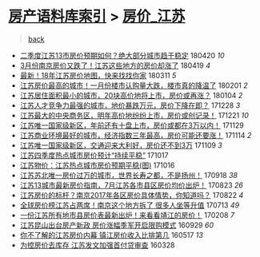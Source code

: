 [房产语料库索引](../../README.md)  > [房价_江苏](房价_江苏.md)
====
> [back](../README.md)

- [二季度江苏13市房价预期如何？绝大部分城市趋于稳定](http://jkwz.applinzi.com/ittc/7094100041147089926.html#%E4%BA%8C%E5%AD%A3%E5%BA%A6%E6%B1%9F%E8%8B%8F13%E5%B8%82%E6%88%BF%E4%BB%B7%E9%A2%84%E6%9C%9F%E5%A6%82%E4%BD%95%EF%BC%9F%E7%BB%9D%E5%A4%A7%E9%83%A8%E5%88%86%E5%9F%8E%E5%B8%82%E8%B6%8B%E4%BA%8E%E7%A8%B3%E5%AE%9A) 180420 *10* 
- [3月份南京房价又跌了！江苏这些地方的房价却涨了](http://jkwz.applinzi.com/ittc/7093712335543993351.html#3%E6%9C%88%E4%BB%BD%E5%8D%97%E4%BA%AC%E6%88%BF%E4%BB%B7%E5%8F%88%E8%B7%8C%E4%BA%86%EF%BC%81%E6%B1%9F%E8%8B%8F%E8%BF%99%E4%BA%9B%E5%9C%B0%E6%96%B9%E7%9A%84%E6%88%BF%E4%BB%B7%E5%8D%B4%E6%B6%A8%E4%BA%86) 180419 *4* 
- [最新！18年江苏房价地图，快来找找你家](http://jkwz.applinzi.com/ittc/7079236239708652561.html#%E6%9C%80%E6%96%B0%EF%BC%8118%E5%B9%B4%E6%B1%9F%E8%8B%8F%E6%88%BF%E4%BB%B7%E5%9C%B0%E5%9B%BE%EF%BC%8C%E5%BF%AB%E6%9D%A5%E6%89%BE%E6%89%BE%E4%BD%A0%E5%AE%B6) 180311 *5* 
- [江苏房价最高的城市！一月份楼市认购量大跌，楼市真的降温了](http://jkwz.applinzi.com/ittc/7065054405001217035.html#%E6%B1%9F%E8%8B%8F%E6%88%BF%E4%BB%B7%E6%9C%80%E9%AB%98%E7%9A%84%E5%9F%8E%E5%B8%82%EF%BC%81%E4%B8%80%E6%9C%88%E4%BB%BD%E6%A5%BC%E5%B8%82%E8%AE%A4%E8%B4%AD%E9%87%8F%E5%A4%A7%E8%B7%8C%EF%BC%8C%E6%A5%BC%E5%B8%82%E7%9C%9F%E7%9A%84%E9%99%8D%E6%B8%A9%E4%BA%86) 180201 *2* 
- [江苏居住面积最小的城市，20块高价地将上市，房价或再涨？](http://jkwz.applinzi.com/ittc/7054721544318616582.html#%E6%B1%9F%E8%8B%8F%E5%B1%85%E4%BD%8F%E9%9D%A2%E7%A7%AF%E6%9C%80%E5%B0%8F%E7%9A%84%E5%9F%8E%E5%B8%82%EF%BC%8C20%E5%9D%97%E9%AB%98%E4%BB%B7%E5%9C%B0%E5%B0%86%E4%B8%8A%E5%B8%82%EF%BC%8C%E6%88%BF%E4%BB%B7%E6%88%96%E5%86%8D%E6%B6%A8%EF%BC%9F) 180104 *2* 
- [江苏人才竞争力最强的城市，地价暴跌万元，房价下降在即？](http://jkwz.applinzi.com/ittc/7052084973169804304.html#%E6%B1%9F%E8%8B%8F%E4%BA%BA%E6%89%8D%E7%AB%9E%E4%BA%89%E5%8A%9B%E6%9C%80%E5%BC%BA%E7%9A%84%E5%9F%8E%E5%B8%82%EF%BC%8C%E5%9C%B0%E4%BB%B7%E6%9A%B4%E8%B7%8C%E4%B8%87%E5%85%83%EF%BC%8C%E6%88%BF%E4%BB%B7%E4%B8%8B%E9%99%8D%E5%9C%A8%E5%8D%B3%EF%BC%9F) 171228 *3* 
- [江苏最大的中央商务区，明年高价地纷纷上市，房价或创记录！](http://jkwz.applinzi.com/ittc/7049550089285010448.html#%E6%B1%9F%E8%8B%8F%E6%9C%80%E5%A4%A7%E7%9A%84%E4%B8%AD%E5%A4%AE%E5%95%86%E5%8A%A1%E5%8C%BA%EF%BC%8C%E6%98%8E%E5%B9%B4%E9%AB%98%E4%BB%B7%E5%9C%B0%E7%BA%B7%E7%BA%B7%E4%B8%8A%E5%B8%82%EF%BC%8C%E6%88%BF%E4%BB%B7%E6%88%96%E5%88%9B%E8%AE%B0%E5%BD%95%EF%BC%81) 171221 *10* 
- [江苏唯一国家级新区，年前还有十盘上市，房价或都在3万以内！](http://jkwz.applinzi.com/ittc/7041321447438418961.html#%E6%B1%9F%E8%8B%8F%E5%94%AF%E4%B8%80%E5%9B%BD%E5%AE%B6%E7%BA%A7%E6%96%B0%E5%8C%BA%EF%BC%8C%E5%B9%B4%E5%89%8D%E8%BF%98%E6%9C%89%E5%8D%81%E7%9B%98%E4%B8%8A%E5%B8%82%EF%BC%8C%E6%88%BF%E4%BB%B7%E6%88%96%E9%83%BD%E5%9C%A83%E4%B8%87%E4%BB%A5%E5%86%85%EF%BC%81) 171129  
- [江苏商业环境最好的城市，经济指数三年最高，房价可能还要涨！](http://jkwz.applinzi.com/ittc/7035792748672713745.html#%E6%B1%9F%E8%8B%8F%E5%95%86%E4%B8%9A%E7%8E%AF%E5%A2%83%E6%9C%80%E5%A5%BD%E7%9A%84%E5%9F%8E%E5%B8%82%EF%BC%8C%E7%BB%8F%E6%B5%8E%E6%8C%87%E6%95%B0%E4%B8%89%E5%B9%B4%E6%9C%80%E9%AB%98%EF%BC%8C%E6%88%BF%E4%BB%B7%E5%8F%AF%E8%83%BD%E8%BF%98%E8%A6%81%E6%B6%A8%EF%BC%81) 171114 *2* 
- [江苏唯一国家级新区，交通迎来大利好，房价还不到3万](http://jkwz.applinzi.com/ittc/7033999812825973776.html#%E6%B1%9F%E8%8B%8F%E5%94%AF%E4%B8%80%E5%9B%BD%E5%AE%B6%E7%BA%A7%E6%96%B0%E5%8C%BA%EF%BC%8C%E4%BA%A4%E9%80%9A%E8%BF%8E%E6%9D%A5%E5%A4%A7%E5%88%A9%E5%A5%BD%EF%BC%8C%E6%88%BF%E4%BB%B7%E8%BF%98%E4%B8%8D%E5%88%B03%E4%B8%87) 171109 *3* 
- [江苏四季度热点城市房价预计“持续平稳”](http://jkwz.applinzi.com/ittc/7025457597652665361.html#%E6%B1%9F%E8%8B%8F%E5%9B%9B%E5%AD%A3%E5%BA%A6%E7%83%AD%E7%82%B9%E5%9F%8E%E5%B8%82%E6%88%BF%E4%BB%B7%E9%A2%84%E8%AE%A1%E2%80%9C%E6%8C%81%E7%BB%AD%E5%B9%B3%E7%A8%B3%E2%80%9D) 171017  
- [江苏物价：江苏热点城市房价预期平稳(图)](http://jkwz.applinzi.com/ittc/7025156972813485073.html#%E6%B1%9F%E8%8B%8F%E7%89%A9%E4%BB%B7%EF%BC%9A%E6%B1%9F%E8%8B%8F%E7%83%AD%E7%82%B9%E5%9F%8E%E5%B8%82%E6%88%BF%E4%BB%B7%E9%A2%84%E6%9C%9F%E5%B9%B3%E7%A8%B3%28%E5%9B%BE%29) 171016  
- [江苏苏北唯一房价过万的城市，世界长寿之都，不是扬州！](http://jkwz.applinzi.com/ittc/7014658928707896337.html#%E6%B1%9F%E8%8B%8F%E8%8B%8F%E5%8C%97%E5%94%AF%E4%B8%80%E6%88%BF%E4%BB%B7%E8%BF%87%E4%B8%87%E7%9A%84%E5%9F%8E%E5%B8%82%EF%BC%8C%E4%B8%96%E7%95%8C%E9%95%BF%E5%AF%BF%E4%B9%8B%E9%83%BD%EF%BC%8C%E4%B8%8D%E6%98%AF%E6%89%AC%E5%B7%9E%EF%BC%81) 170918 *38* 
- [江苏13城市最新房价指南，7月江苏各市县区房价均价出炉！](http://jkwz.applinzi.com/ittc/7005073289960227856.html#%E6%B1%9F%E8%8B%8F13%E5%9F%8E%E5%B8%82%E6%9C%80%E6%96%B0%E6%88%BF%E4%BB%B7%E6%8C%87%E5%8D%97%EF%BC%8C7%E6%9C%88%E6%B1%9F%E8%8B%8F%E5%90%84%E5%B8%82%E5%8E%BF%E5%8C%BA%E6%88%BF%E4%BB%B7%E5%9D%87%E4%BB%B7%E5%87%BA%E7%82%89%EF%BC%81) 170823 *26* 
- [江苏房价的标杆？南京2017年各区房价具体情势，你知道吗？](http://jkwz.applinzi.com/ittc/7004778229553169424.html#%E6%B1%9F%E8%8B%8F%E6%88%BF%E4%BB%B7%E7%9A%84%E6%A0%87%E6%9D%86%EF%BC%9F%E5%8D%97%E4%BA%AC2017%E5%B9%B4%E5%90%84%E5%8C%BA%E6%88%BF%E4%BB%B7%E5%85%B7%E4%BD%93%E6%83%85%E5%8A%BF%EF%BC%8C%E4%BD%A0%E7%9F%A5%E9%81%93%E5%90%97%EF%BC%9F) 170822 *4* 
- [全球房价榜江苏占两席！南京这个地方拆了 很多人坐等升值](http://jkwz.applinzi.com/ittc/6989706736972596240.html#%E5%85%A8%E7%90%83%E6%88%BF%E4%BB%B7%E6%A6%9C%E6%B1%9F%E8%8B%8F%E5%8D%A0%E4%B8%A4%E5%B8%AD%EF%BC%81%E5%8D%97%E4%BA%AC%E8%BF%99%E4%B8%AA%E5%9C%B0%E6%96%B9%E6%8B%86%E4%BA%86+%E5%BE%88%E5%A4%9A%E4%BA%BA%E5%9D%90%E7%AD%89%E5%8D%87%E5%80%BC) 170713 *49* 
- [一份江苏所有地市县房价表最新出炉！来看看靖江的房价！](http://jkwz.applinzi.com/ittc/6932307036384789508.html#%E4%B8%80%E4%BB%BD%E6%B1%9F%E8%8B%8F%E6%89%80%E6%9C%89%E5%9C%B0%E5%B8%82%E5%8E%BF%E6%88%BF%E4%BB%B7%E8%A1%A8%E6%9C%80%E6%96%B0%E5%87%BA%E7%82%89%EF%BC%81%E6%9D%A5%E7%9C%8B%E7%9C%8B%E9%9D%96%E6%B1%9F%E7%9A%84%E6%88%BF%E4%BB%B7%EF%BC%81) 170208 *7* 
- [江苏昆山出台房产新政 房价涨幅季军开启限购模式](http://jkwz.applinzi.com/ittc/6883061027003974660.html#%E6%B1%9F%E8%8B%8F%E6%98%86%E5%B1%B1%E5%87%BA%E5%8F%B0%E6%88%BF%E4%BA%A7%E6%96%B0%E6%94%BF+%E6%88%BF%E4%BB%B7%E6%B6%A8%E5%B9%85%E5%AD%A3%E5%86%9B%E5%BC%80%E5%90%AF%E9%99%90%E8%B4%AD%E6%A8%A1%E5%BC%8F) 160929 *60* 
- [你不了解的江苏房价内幕 镇江房价收入比排第几](http://jkwz.applinzi.com/ittc/6833144764639478789.html#%E4%BD%A0%E4%B8%8D%E4%BA%86%E8%A7%A3%E7%9A%84%E6%B1%9F%E8%8B%8F%E6%88%BF%E4%BB%B7%E5%86%85%E5%B9%95+%E9%95%87%E6%B1%9F%E6%88%BF%E4%BB%B7%E6%94%B6%E5%85%A5%E6%AF%94%E6%8E%92%E7%AC%AC%E5%87%A0) 160517 *13* 
- [为控房价去库存 江苏发文加强首付贷审查](http://jkwz.applinzi.com/ittc/6814694412529435652.html#%E4%B8%BA%E6%8E%A7%E6%88%BF%E4%BB%B7%E5%8E%BB%E5%BA%93%E5%AD%98+%E6%B1%9F%E8%8B%8F%E5%8F%91%E6%96%87%E5%8A%A0%E5%BC%BA%E9%A6%96%E4%BB%98%E8%B4%B7%E5%AE%A1%E6%9F%A5) 160328  
